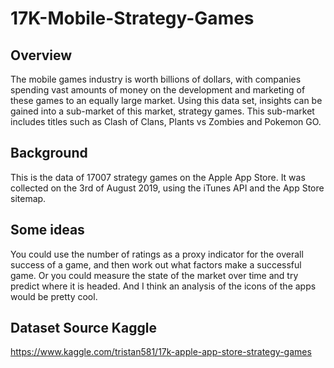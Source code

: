# 17K-Mobile-Strategy-Games
## Overview
The mobile games industry is worth billions of dollars, with companies spending vast amounts of money on the development and marketing of these games to an equally large market. Using this data set, insights can be gained into a sub-market of this market, strategy games. This sub-market includes titles such as Clash of Clans, Plants vs Zombies and Pokemon GO.
## Background
This is the data of 17007 strategy games on the Apple App Store. It was collected on the 3rd of August 2019, using the iTunes API and the App Store sitemap.

## Some ideas
You could use the number of ratings as a proxy indicator for the overall success of a game, and then work out what factors make a successful game. Or you could measure the state of the market over time and try predict where it is headed.
And I think an analysis of the icons of the apps would be pretty cool.

## Dataset Source Kaggle
<a href="https://www.kaggle.com/tristan581/17k-apple-app-store-strategy-games">https://www.kaggle.com/tristan581/17k-apple-app-store-strategy-games</a>

